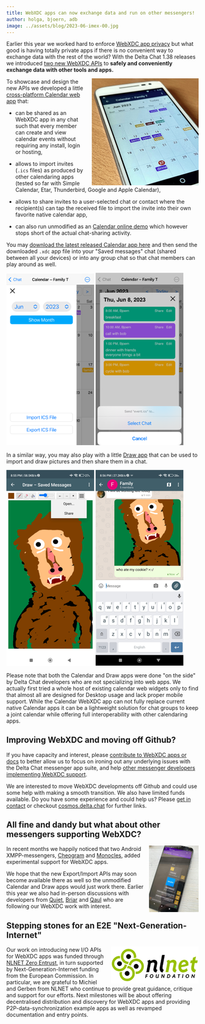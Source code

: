```yaml
---
title: WebXDC apps can now exchange data and run on other messengers!
author: holga, bjoern, adb
image: ../assets/blog/2023-06-imex-00.jpg
---
```


Earlier this year we worked hard to enforce [WebXDC app privacy](https://delta.chat/en/2023-05-22-webxdc-security) 
but what good is having totally private apps if there is no convenient way to exchange data with the rest of the world? 
With the Delta Chat 1.38 releases we introduced [two new WebXDC APIs](https://docs.webxdc.org/spec.html#sendtochat) 
to **safely and conveniently exchange data with other tools and apps.**

<img src="../assets/blog/2023-06-imex-00.jpg" width="280" style="float:right; margin-left:1em;" />

To showcase and design the new APIs we developed a little [cross-platform Calendar web app](https://github.com/webxdc/calendar/) that: 

- can be shared as an WebXDC app in any chat such that every member 
  can create and view calendar events without requiring any install, login or hosting, 

- allows to import invites (`.ics` files) as produced by other calendaring apps
  (tested so far with Simple Calendar, Etar, Thunderbird, Google and Apple Calendar), 

- allows to share invites to a user-selected chat or contact 
  where the recipient(s) can tap the received file 
  to import the invite into their own favorite native calendar app, 

- can also run unmodified as an [Calendar online demo](https://webxdc.github.io/calendar/) 
  which however stops short of the actual chat-sharing activity. 

You may [download the latest released Calendar app here](https://github.com/webxdc/calendar/releases/latest/download/calendar.xdc) 
and then send the downloaded `.xdc` app file into your "Saved messages" chat (shared between all your devices) or into any group chat so that chat members can play around as well. 

<img src="../assets/blog/2023-06-imex-01.png" width="230" />
<img src="../assets/blog/2023-06-imex-03.png" width="230" />

In a similar way, you may also play with a little [Draw app](https://github.com/webxdc/draw/releases/latest/download/draw.xdc) 
that can be used to import and draw pictures and then share them in a chat.

<img src="../assets/blog/2023-06-imex-04.jpg" width="230" />
<img src="../assets/blog/2023-06-imex-05.jpg" width="230" />

Please note that both the Calendar and Draw apps were done "on the side" 
by Delta Chat developers who are not specializing into web apps. 
We actually first tried a whole host of existing calendar web widgets only to find 
that almost all are designed for Desktop usage and lack proper mobile support. 
While the Calendar WebXDC app can not fully replace current native Calendar apps 
it can be a lightweight solution for chat groups to keep a joint calendar
while offering full interoperability with other calendaring apps. 


## Improving WebXDC and moving off Github? 

If you have capacity and interest, please [contribute to WebXDC apps or docs](https://github.com/webxdc/)
to better allow us to focus on ironing out any underlying issues 
with the Delta Chat messenger app suite,
and help [other messenger developers implementing WebXDC support](https://docs.webxdc.org/spec.html#messenger-implementation).

We are interested to move WebXDC developments off Github and
could use some help with making a smooth transition.
We also have limited funds available. 
Do you have some experience and could help us? 
Please [get in contact](https://delta.chat/en/contribute) 
or checkout [cosmos.delta.chat](https://cosmos.delta.chat) for further links. 


## All fine and dandy but what about other messengers supporting WebXDC? 

<img src="../assets/blog/2023-06-03-cheogram-webxdc.jpg" width="130" style="float:right; margin-left:1em;" />

In recent months we happily noticed that 
two Android XMPP-messengers, [Cheogram](https://cheogram.com/) and [Monocles](https://monocles.wiki/index.php?title=Main_Page),
added experimental support for WebXDC apps. 

We hope that the new Export/Import APIs may soon become available there as well 
so the unmodified Calendar and Draw apps would just work there. 
Earlier this year we also had in-person discussions with developers 
from [Quiet](https://tryquiet.org), 
[Briar](https://briarproject.org/) 
and [Qaul](https://qaul.net) 
who are following our WebXDC work with interest.  


## Stepping stones for an E2E "Next-Generation-Internet" 

<img src="../assets/logos/logo_nlnet.svg" width="230" style="float:right; margin-left:1em;" />

Our work on introducing new I/O APIs for WebXDC apps was funded 
through [NLNET Zero Entrust](https://nlnet.nl/entrust/), 
in turn supported by Next-Generation-Internet funding from the European Commission. 
In particular, we are grateful to Michiel and Gerben from NLNET 
who continue to provide great guidance, critique and support for our efforts. 
Next milestones will be about offering decentralised distribution and discovery
for WebXDC apps and providing P2P-data-synchronization example apps 
as well as revamped documentation and entry points. 
